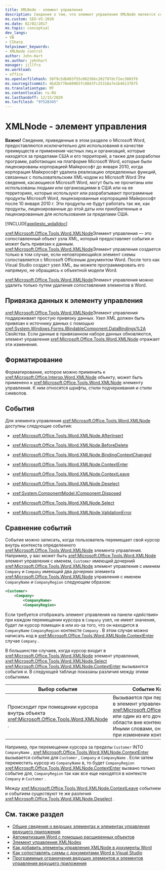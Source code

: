 ```yaml
---
title: XMLNode - элемент управления
description: Сведения о том, что элемент управления XMLNode является сопоставленным объектом XML-узла, который предоставляет события и может быть привязан к данным.
ms.custom: SEO-VS-2020
ms.date: 02/02/2017
ms.topic: conceptual
dev_langs:
- VB
- CSharp
helpviewer_keywords:
- XMLNode control
author: John-Hart
ms.author: johnhart
manager: jillfra
ms.workload:
- office
ms.openlocfilehash: 58f9c5db883f55c00236bc202797dcf2ec3003f6
ms.sourcegitcommit: 4bd2b770e60965fc0843fc25318a7e1b46137875
ms.translationtype: MT
ms.contentlocale: ru-RU
ms.lasthandoff: 12/15/2020
ms.locfileid: "97528345"
---
```

# <a name="xmlnode-control"></a>XMLNode - элемент управления
  **Важно!** Сведения, приведенные в этом разделе о Microsoft Word, предоставляются исключительно для использования в качестве преимуществ и применения частных лиц и организаций, которые находятся за пределами США и его территорий, а также для разработки программ, работающих на платформе Microsoft Word, которые были лицензированы корпорацией Майкрософт до января 2010, когда корпорация Майкрософт удалила реализацию определенных функций, связанных с пользовательским XML-кодом из Microsoft Word Эти сведения, касающиеся Microsoft Word, могут быть не прочитаны или использованы людьми или организациями в США или на ее территориях, которые используют или разрабатывают программные продукты Microsoft Word, лицензированные корпорацией Майкрософт после 10 января 2010 г. Эти продукты не будут работать так же, как продукты, лицензированные до этой даты или приобретенные и лицензированные для использования за пределами США.

 [!INCLUDE[appliesto_wdalldoc](../vsto/includes/appliesto-wdalldoc-md.md)]

 <xref:Microsoft.Office.Tools.Word.XMLNode>Элемент управления — это сопоставленный объект узла XML, который предоставляет события и может быть привязан к данным. <xref:Microsoft.Office.Tools.Word.XMLNode>Элемент управления создается только в том случае, если неповторяющийся элемент схемы сопоставляется с Microsoft Officeным документом Word. После того как Visual Studio создаст узел XML, вы можете программировать его напрямую, не обращаясь к объектной модели Word.

 <xref:Microsoft.Office.Tools.Word.XMLNode>Элемент управления можно удалить только путем удаления сопоставления элементов в Word.

## <a name="bind-data-to-the-control"></a>Привязка данных к элементу управления
 <xref:Microsoft.Office.Tools.Word.XMLNode>Элемент управления поддерживает простую привязку данных. Узел XML должен быть привязан к источнику данных с помощью <xref:System.Windows.Forms.IBindableComponent.DataBindings%2A> Свойства. Если данные в привязанном наборе данных обновляются, элемент управления <xref:Microsoft.Office.Tools.Word.XMLNode> отражает эти изменения.

## <a name="formatting"></a>Форматирование
 Форматирование, которое можно применить к <xref:Microsoft.Office.Interop.Word.XMLNode> объекту, может быть применено к <xref:Microsoft.Office.Tools.Word.XMLNode> элементу управления. К ним относятся шрифты, стили подчеркивания и стили символов.

## <a name="events"></a>События
 Для элемента управления <xref:Microsoft.Office.Tools.Word.XMLNode> доступны следующие события:

- <xref:Microsoft.Office.Tools.Word.XMLNode.AfterInsert>

- <xref:Microsoft.Office.Tools.Word.XMLNode.BeforeDelete>

- <xref:Microsoft.Office.Tools.Word.XMLNode.BindingContextChanged>

- <xref:Microsoft.Office.Tools.Word.XMLNode.ContextEnter>

- <xref:Microsoft.Office.Tools.Word.XMLNode.ContextLeave>

- <xref:Microsoft.Office.Tools.Word.XMLNode.Deselect>

- <xref:System.ComponentModel.IComponent.Disposed>

- <xref:Microsoft.Office.Tools.Word.XMLNode.Select>

- <xref:Microsoft.Office.Tools.Word.XMLNode.ValidationError>

## <a name="compare-events"></a>Сравнение событий
 Событие можно записать, когда пользователь перемещает свой курсор внутрь контекста определенного <xref:Microsoft.Office.Tools.Word.XMLNode> элемента управления. Например, у вас может быть <xref:Microsoft.Office.Tools.Word.XMLNode> элемент управления с именем, `Customer` имеющий дочерний <xref:Microsoft.Office.Tools.Word.XMLNode> элемент управления с именем `Company` и `Company` имеющий два дочерних элемента <xref:Microsoft.Office.Tools.Word.XMLNode> управления с именем `CompanyName` и `CompanyRegion` следующим образом:

```xml
<Customer>
    <Company>
        <CompanyName>
        <CompanyRegion>
```

 Если требуется отображать элемент управления на панели «действия» при каждом перемещении курсора в `Company` узел, не имеет значения, будет ли курсор помещен в или из-за того, что он находится в `CompanyName` `CompanyRegion` контексте `Company` . В этом случае можно написать код в <xref:Microsoft.Office.Tools.Word.XMLNode.ContextEnter> случае `Company` .

 В большинстве случаев, когда курсор входит в <xref:Microsoft.Office.Tools.Word.XMLNode> элемент управления, <xref:Microsoft.Office.Tools.Word.XMLNode.Select> <xref:Microsoft.Office.Tools.Word.XMLNode.ContextEnter> вызываются события и. В следующей таблице показаны различия между этими событиями.

|Выбор события|Событие Контекстентер|
|------------------|------------------------|
|Происходит при помещении курсора внутрь объекта <xref:Microsoft.Office.Tools.Word.XMLNode> .|Вызывается при перемещении курсора в элемент управления <xref:Microsoft.Office.Tools.Word.XMLNode> или один из его дочерних узлов из области вне контекста данного узла. Иными словами, он вызывается только при изменении контекста.|

 Например, при перемещении курсора за пределы `Customer` INTO `CompanyName` , <xref:Microsoft.Office.Tools.Word.XMLNode.ContextEnter> вызывается событие для `Customer` , `Company` и `CompanyName` . Если затем переместить курсор из `CompanyName` в, то будет `CompanyRegion` <xref:Microsoft.Office.Tools.Word.XMLNode.ContextEnter> вызвано только событие для, `CompanyRegion` так как все еще находятся в контексте `Company` и `Customer` .

 Между <xref:Microsoft.Office.Tools.Word.XMLNode.ContextLeave> событием и событием существуют те же различия <xref:Microsoft.Office.Tools.Word.XMLNode.Deselect> .

## <a name="see-also"></a>См. также раздел
- [Общие сведения о ведущих элементах и элементах управления ведущего приложения](../vsto/host-items-and-host-controls-overview.md)
- [Автоматизация Word с помощью расширенных объектов](../vsto/automating-word-by-using-extended-objects.md)
- [Элемент управления XMLNodes](../vsto/xmlnodes-control.md)
- [Как добавить элементы управления XMLNode в документы Word](../vsto/how-to-add-xmlnode-controls-to-word-documents.md)
- [Как сопоставлять схемы с документами Word в Visual Studio](../vsto/how-to-map-schemas-to-word-documents-inside-visual-studio.md)
- [Программные ограничения ведущих элементов и элементов управления ведущего приложения](../vsto/programmatic-limitations-of-host-items-and-host-controls.md)
